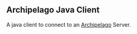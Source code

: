 ## Archipelago Java Client
A java client to connect to an [Archipelago](http://giithub.com/ArchipelagoMW/Archipelago) Server.
